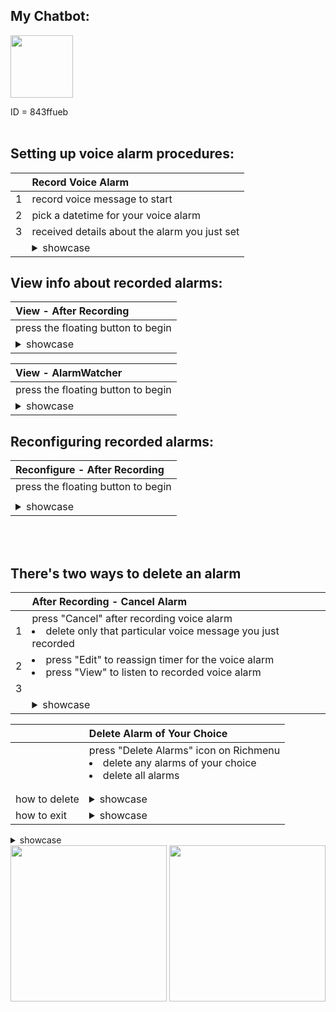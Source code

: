 
## My Chatbot:

<img src="https://user-images.githubusercontent.com/75115433/201181405-bc23f1ce-d9d7-465f-8c1f-b47d76a80186.png" width="100"/>








ID = 843ffueb
<br><br>

## Setting up voice alarm procedures:

|          |**Record Voice Alarm**|
|:--------:|:-----------------    |
|1| record voice message to start |
|2| pick a datetime for your voice alarm |
|3| received details about the alarm you just set|
|| <details><summary>showcase</summary><p> <img src="https://user-images.githubusercontent.com/75115433/201287327-78389f5c-90a0-4f83-a563-c55163c43a50.gif" width="250"/> </p></details>|

## View info about recorded alarms:

|**View - After Recording**|
|:--------------------            |
|press the floating button to begin |
|<details><summary>showcase</summary><p> <img src="https://user-images.githubusercontent.com/75115433/201287338-0f075bff-287f-4eb9-99d2-1f1d23af15d7.gif" width="250"/> </p></details> |

|**View - AlarmWatcher**|
|:--------------------            |
|press the floating button to begin |
|<details><summary>showcase</summary><p> <img src="https://user-images.githubusercontent.com/75115433/201305840-256eb03b-add3-4fb7-a418-40a1c9a847ca.gif" width="250"/> </p></details> |

## Reconfiguring recorded alarms:

|**Reconfigure - After Recording**|
|:--------------------            |
|press the floating button to begin |
||
|<details><summary>showcase</summary><p> <img src="https://user-images.githubusercontent.com/75115433/201287338-0f075bff-287f-4eb9-99d2-1f1d23af15d7.gif" width="250"/> </p></details> |

<br><br>

## There's two ways to delete an alarm

||**After Recording - Cancel Alarm**|
|:--------:|:----------------- |
|1|press "Cancel" after recording voice alarm <li>delete only that particular voice message you just recorded</li> |
|2|<li> press "Edit" to reassign timer for the voice alarm </li> <li>press "View" to listen to recorded voice alarm </li>|
|3|                             |
|| <details><summary>showcase</summary><p> <img src="https://user-images.githubusercontent.com/75115433/201305918-d807419b-5be8-4100-b79a-c22cc3187603.gif" width="250"/>   <img src="https://user-images.githubusercontent.com/75115433/201287361-0631005a-957c-4d35-bb0d-63e4b0263306.gif" width="250"/> </p></details> |


||**Delete Alarm of Your Choice**|
|:---|:----------------- |
||press "Delete Alarms" icon on Richmenu <li> delete any alarms of your choice </li><li> delete all alarms  </li> |
|||
|||
|how to delete| <details><summary>showcase</summary><p><img src="https://user-images.githubusercontent.com/75115433/201305821-6eb11701-9aaf-4782-aeb0-db792c1cdb87.gif" width="250"/>  </p></details> |
|how to exit| <details><summary>showcase</summary><p> <img src="https://user-images.githubusercontent.com/75115433/201305833-c55cd141-b06a-4c73-a270-86387ac17679.gif" width="250"/>  </p></details> |
                                         
<details><summary>showcase</summary></p></details>

<img src="https://user-images.githubusercontent.com/75115433/201294976-fd948a9f-0465-43f2-904e-fb37d13e3b66.png" width="250"/>
<img src="https://user-images.githubusercontent.com/75115433/201294998-3a7157ff-0238-4150-8ba5-2a08d8bf5870.png" width="250"/>
